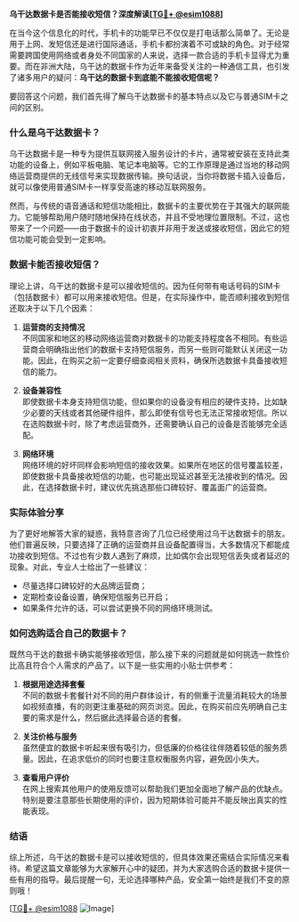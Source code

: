 **乌干达数据卡是否能接收短信？深度解读[[TG💪+ @esim1088](https://t.me/s/esim1088)]**

在当今这个信息化的时代，手机卡的功能早已不仅仅是打电话那么简单了。无论是用于上网、发短信还是进行国际通话，手机卡都扮演着不可或缺的角色。对于经常需要跨国使用网络或者身处不同国家的人来说，选择一款合适的手机卡显得尤为重要。而在非洲大陆，乌干达的数据卡作为近年来备受关注的一种通信工具，也引发了诸多用户的疑问：**乌干达的数据卡到底能不能接收短信呢？**

要回答这个问题，我们首先得了解乌干达数据卡的基本特点以及它与普通SIM卡之间的区别。

### 什么是乌干达数据卡？

乌干达数据卡是一种专为提供互联网接入服务设计的卡片，通常被安装在支持此类功能的设备上，例如平板电脑、笔记本电脑等。它的工作原理是通过当地的移动网络运营商提供的无线信号来实现数据传输。换句话说，当你将数据卡插入设备后，就可以像使用普通SIM卡一样享受高速的移动互联网服务。

然而，与传统的语音通话和短信功能相比，数据卡的主要优势在于其强大的联网能力。它能够帮助用户随时随地保持在线状态，并且不受地理位置限制。不过，这也带来了一个问题——由于数据卡的设计初衷并非用于发送或接收短信，因此它的短信功能可能会受到一定影响。

### 数据卡能否接收短信？

理论上讲，乌干达的数据卡是可以接收短信的。因为任何带有电话号码的SIM卡（包括数据卡）都可以用来接收短信。但是，在实际操作中，能否顺利接收到短信还取决于以下几个因素：

1. **运营商的支持情况**  
   不同国家和地区的移动网络运营商对数据卡的功能支持程度各不相同。有些运营商会明确指出他们的数据卡支持短信服务，而另一些则可能默认关闭这一功能。因此，在购买之前一定要仔细查阅相关资料，确保所选数据卡具备接收短信的能力。

2. **设备兼容性**  
 即使数据卡本身支持短信功能，但如果你的设备没有相应的硬件支持，比如缺少必要的天线或者其他硬件组件，那么即使有信号也无法正常接收短信。所以在选购数据卡时，除了考虑运营商外，还需要确认自己的设备是否能够完全适配。

3. **网络环境**  
 网络环境的好坏同样会影响短信的接收效果。如果所在地区的信号覆盖较差，即使数据卡具备接收短信的功能，也可能出现延迟甚至无法接收到的情况。因此，在选择数据卡时，建议优先挑选那些口碑较好、覆盖面广的运营商。

### 实际体验分享

为了更好地解答大家的疑惑，我特意咨询了几位已经使用过乌干达数据卡的朋友。他们普遍反映，只要选择了正确的运营商并且设备配置得当，大多数情况下都能成功接收到短信。不过也有少数人遇到了麻烦，比如偶尔会出现短信丢失或者延迟的现象。对此，专业人士给出了一些建议：

- 尽量选择口碑较好的大品牌运营商；
- 定期检查设备设置，确保短信服务已开启；
- 如果条件允许的话，可以尝试更换不同的网络环境测试。

### 如何选购适合自己的数据卡？

既然乌干达的数据卡确实能够接收短信，那么接下来的问题就是如何挑选一款性价比高且符合个人需求的产品了。以下是一些实用的小贴士供参考：

1. **根据用途选择套餐**  
 不同的数据卡套餐针对不同的用户群体设计，有的侧重于流量消耗较大的场景如视频直播，有的则更注重基础的网页浏览。因此，在购买前应先明确自己主要的需求是什么，然后据此选择最合适的套餐。

2. **关注价格与服务**  
 虽然便宜的数据卡听起来很有吸引力，但低廉的价格往往伴随着较低的服务质量。因此，在追求低价的同时也要注意权衡服务内容，避免因小失大。

3. **查看用户评价**  
 在网上搜索其他用户的使用反馈可以帮助我们更加全面地了解产品的优缺点。特别是要注意那些长期使用的评价，因为短期体验可能并不能反映出真实的性能表现。

### 结语

综上所述，乌干达的数据卡是可以接收短信的，但具体效果还需结合实际情况来看待。希望这篇文章能够为大家解开心中的疑团，并为大家选购合适的数据卡提供一些有用的指导。最后提醒一句，无论选择哪种产品，安全第一始终是我们不变的原则哦！

[[TG💪+ @esim1088](https://t.me/s/esim1088) ![Image](https://i.postimg.cc/4NQfJmqS/Snipaste-2025-05-13-00-14-12.png)]